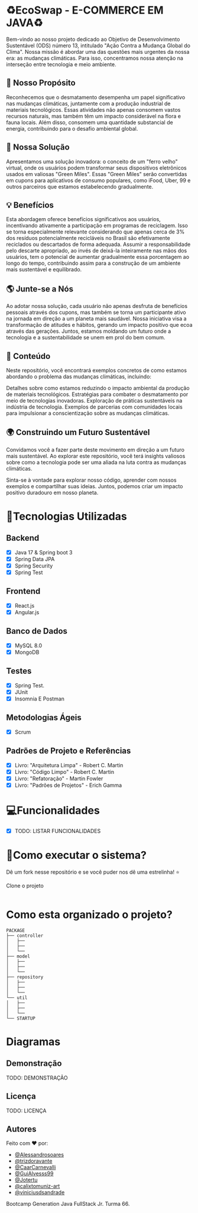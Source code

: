 # ♻️EcoSwap - E-COMMERCE EM JAVA♻️

Bem-vindo ao nosso projeto dedicado ao Objetivo de Desenvolvimento Sustentável (ODS) número 13, intitulado "Ação Contra a Mudança Global do Clima". Nossa missão é abordar uma das questões mais urgentes da nossa era: as mudanças climáticas. Para isso, concentramos nossa atenção na interseção entre tecnologia e meio ambiente.

## 🌱 Nosso Propósito
Reconhecemos que o desmatamento desempenha um papel significativo nas mudanças climáticas, juntamente com a produção industrial de materiais tecnológicos. Essas atividades não apenas consomem vastos recursos naturais, mas também têm um impacto considerável na flora e fauna locais. Além disso, consomem uma quantidade substancial de energia, contribuindo para o desafio ambiental global.

## 🚀 Nossa Solução
Apresentamos uma solução inovadora: o conceito de um "ferro velho" virtual, onde os usuários podem transformar seus dispositivos eletrônicos usados em valiosas "Green Miles". Essas "Green Miles" serão convertidas em cupons para aplicativos de consumo populares, como iFood, Uber, 99 e outros parceiros que estamos estabelecendo gradualmente.

## 💡 Benefícios
Esta abordagem oferece benefícios significativos aos usuários, incentivando ativamente a participação em programas de reciclagem. Isso se torna especialmente relevante considerando que apenas cerca de 3% dos resíduos potencialmente recicláveis no Brasil são efetivamente reciclados ou descartados de forma adequada. Assumir a responsabilidade pelo descarte apropriado, ao invés de deixá-la inteiramente nas mãos dos usuários, tem o potencial de aumentar gradualmente essa porcentagem ao longo do tempo, contribuindo assim para a construção de um ambiente mais sustentável e equilibrado.
## 🌎 Junte-se a Nós
Ao adotar nossa solução, cada usuário não apenas desfruta de benefícios pessoais através dos cupons, mas também se torna um participante ativo na jornada em direção a um planeta mais saudável. Nossa iniciativa visa a transformação de atitudes e hábitos, gerando um impacto positivo que ecoa através das gerações. Juntos, estamos moldando um futuro onde a tecnologia e a sustentabilidade se unem em prol do bem comum.

## 📖 Conteúdo
Neste repositório, você encontrará exemplos concretos de como estamos abordando o problema das mudanças climáticas, incluindo:

Detalhes sobre como estamos reduzindo o impacto ambiental da produção de materiais tecnológicos.
Estratégias para combater o desmatamento por meio de tecnologias inovadoras.
Exploração de práticas sustentáveis na indústria de tecnologia.
Exemplos de parcerias com comunidades locais para impulsionar a conscientização sobre as mudanças climáticas.

## 🌍 Construindo um Futuro Sustentável
Convidamos você a fazer parte deste movimento em direção a um futuro mais sustentável. Ao explorar este repositório, você terá insights valiosos sobre como a tecnologia pode ser uma aliada na luta contra as mudanças climáticas.

Sinta-se à vontade para explorar nosso código, aprender com nossos exemplos e compartilhar suas ideias. Juntos, podemos criar um impacto positivo duradouro em nosso planeta.
# 🚀Tecnologias Utilizadas

## Backend
- [X]  Java 17 & Spring boot 3
- [X]  Spring Data JPA
- [X]  Spring Security
- [X]  Spring Test

## Frontend
- [X]  React.js
- [X]  Angular.js

## Banco de Dados
- [X]  MySQL 8.0
- [X]  MongoDB

## Testes
- [X]  Spring Test.
- [X]  JUnit
- [X]  Insomnia E Postman 

## Metodologias Ágeis
- [X]  Scrum

## Padrões de Projeto e Referências
- [X]  Livro: "Arquitetura Limpa" - Robert C. Martin
- [X]  Livro: "Código Limpo" - Robert C. Martin
- [X]  Livro: "Refatoração" -  Martin Fowler 
- [X]  Livro: "Padrões de Projetos" -  Erich Gamma

# 💻Funcionalidades
- [X]  TODO: LISTAR FUNCIONALIDADES


# 🎯Como executar o sistema?

Dê um fork nesse repositório e se você puder nos dê uma estrelinha! ⭐



Clone o projeto

```bash

```
# Como esta organizado o projeto?


```
PACKAGE
├── controller
│   ├──  
│   ├── 
│   └── 
├── model
│   ├── 
│   ├── 
│   └── 
├── repository
│   ├── 
│   ├── 
│   └── 
└── util
│   ├── 
│   ├── 
│   └── 
└── STARTUP

```

# Diagramas


## Demonstração

TODO: DEMONSTRAÇÃO


## Licença

TODO: LICENÇA


## Autores

Feito com ❤️ por:
- [@Alessandrosoares](https://github.com/alesoaresdecarvalho)
- [@trizdoravante](https://github.com/trizdoravante)
- [@CaarCarnevalli](https://github.com/CaarCarnevalli)
- [@GuiAlvesss99](https://github.com/GuiAlvesss99)
- [@Jotertu](https://github.com/jotertu)
- [@calixtomuniz-art](https://github.com/calixtomuniz-art)
- [@viniciusdsandrade](https://github.com/viniciusdsandrade)

Bootcamp Generation Java FullStack Jr. Turma 66.

